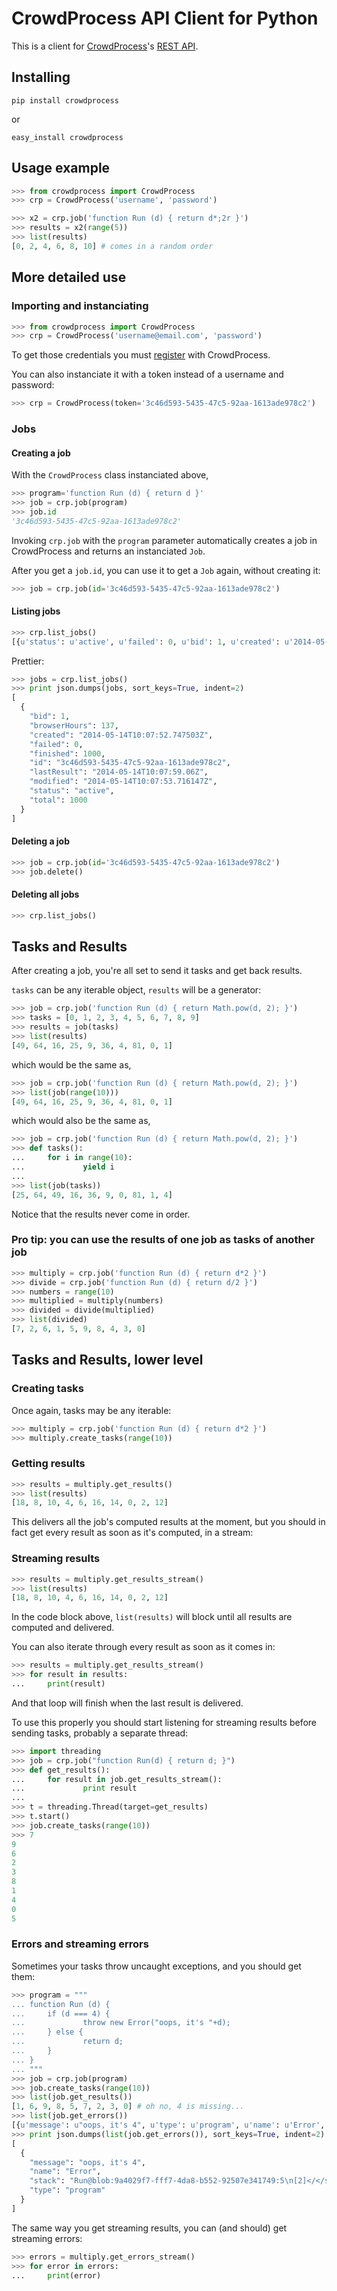 # CrowdProcess API Client for Python

This is a client for [CrowdProcess](https://crowdprocess.com/)'s [REST API](https://crowdprocess.com/rest).

## Installing

	pip install crowdprocess

or

	easy_install crowdprocess

## Usage example

```python
>>> from crowdprocess import CrowdProcess
>>> crp = CrowdProcess('username', 'password')

>>> x2 = crp.job('function Run (d) { return d*;2r }')
>>> results = x2(range(5))
>>> list(results)
[0, 2, 4, 6, 8, 10] # comes in a random order
```

## More detailed use

### Importing and instanciating
```python
>>> from crowdprocess import CrowdProcess
>>> crp = CrowdProcess('username@email.com', 'password')
```

To get those credentials you must [register](https://crowdprocess.com/register) with CrowdProcess.

You can also instanciate it with a token instead of a username and password:

```python
>>> crp = CrowdProcess(token='3c46d593-5435-47c5-92aa-1613ade978c2')
```

### Jobs

#### Creating a job

With the `CrowdProcess` class instanciated above,

```python
>>> program='function Run (d) { return d }'
>>> job = crp.job(program)
>>> job.id
'3c46d593-5435-47c5-92aa-1613ade978c2'
```

Invoking `crp.job` with the `program` parameter automatically creates a job in CrowdProcess and returns an instanciated `Job`. 

After you get a `job.id`, you can use it to get a `Job` again, without creating it:

```python
>>> job = crp.job(id='3c46d593-5435-47c5-92aa-1613ade978c2')
```

#### Listing jobs

```python
>>> crp.list_jobs()
[{u'status': u'active', u'failed': 0, u'bid': 1, u'created': u'2014-05-14T10:07:52.747503Z', u'modified': u'2014-05-14T10:07:53.716147Z', u'browserHours': 137, u'finished': 1000, u'lastResult': u'2014-05-14T10:07:59.06Z', u'total': 1000, u'id': u'3c46d593-5435-47c5-92aa-1613ade978c2'}]
```

Prettier:

```python
>>> jobs = crp.list_jobs()
>>> print json.dumps(jobs, sort_keys=True, indent=2)
[
  {
    "bid": 1, 
    "browserHours": 137, 
    "created": "2014-05-14T10:07:52.747503Z", 
    "failed": 0, 
    "finished": 1000, 
    "id": "3c46d593-5435-47c5-92aa-1613ade978c2", 
    "lastResult": "2014-05-14T10:07:59.06Z", 
    "modified": "2014-05-14T10:07:53.716147Z", 
    "status": "active", 
    "total": 1000
  }
]
```

#### Deleting a job

```python
>>> job = crp.job(id='3c46d593-5435-47c5-92aa-1613ade978c2')
>>> job.delete()
```

#### Deleting all jobs

```python
>>> crp.list_jobs()
```

## Tasks and Results

After creating a job, you're all set to send it tasks and get back results.

`tasks` can be any iterable object, `results` will be a generator:

```python
>>> job = crp.job('function Run (d) { return Math.pow(d, 2); }')
>>> tasks = [0, 1, 2, 3, 4, 5, 6, 7, 8, 9]
>>> results = job(tasks)
>>> list(results)
[49, 64, 16, 25, 9, 36, 4, 81, 0, 1]
```

which would be the same as,

```python
>>> job = crp.job('function Run (d) { return Math.pow(d, 2); }')
>>> list(job(range(10)))
[49, 64, 16, 25, 9, 36, 4, 81, 0, 1]
```

which would also be the same as,

```python
>>> job = crp.job('function Run (d) { return Math.pow(d, 2); }')
>>> def tasks():
...     for i in range(10):
...             yield i
... 
>>> list(job(tasks))
[25, 64, 49, 16, 36, 9, 0, 81, 1, 4]
```

Notice that the results never come in order.

### Pro tip: you can use the results of one job as tasks of another job

```python
>>> multiply = crp.job('function Run (d) { return d*2 }')
>>> divide = crp.job('function Run (d) { return d/2 }')
>>> numbers = range(10)
>>> multiplied = multiply(numbers)
>>> divided = divide(multiplied)
>>> list(divided)
[7, 2, 6, 1, 5, 9, 8, 4, 3, 0]
```

## Tasks and Results, lower level

### Creating tasks

Once again, tasks may be any iterable:

```python
>>> multiply = crp.job('function Run (d) { return d*2 }')
>>> multiply.create_tasks(range(10))
```

### Getting results

```python
>>> results = multiply.get_results()
>>> list(results)
[18, 8, 10, 4, 6, 16, 14, 0, 2, 12]
```

This delivers all the job's computed results at the moment, but you should in fact get every result as soon as it's computed, in a stream:

### Streaming results

```python
>>> results = multiply.get_results_stream()
>>> list(results)
[18, 8, 10, 4, 6, 16, 14, 0, 2, 12]
```

In the code block above, `list(results)` will block until all results are computed and delivered.

You can also iterate through every result as soon as it comes in:

```python
>>> results = multiply.get_results_stream()
>>> for result in results:
...     print(result)
```

And that loop will finish when the last result is delivered.

To use this properly you should start listening for streaming results before sending tasks, probably a separate thread:

```python
>>> import threading
>>> job = crp.job("function Run(d) { return d; }")
>>> def get_results():
...     for result in job.get_results_stream():
...             print result
... 
>>> t = threading.Thread(target=get_results)
>>> t.start()
>>> job.create_tasks(range(10))
>>> 7
9
6
2
3
8
1
4
0
5
```

### Errors and streaming errors

Sometimes your tasks throw uncaught exceptions, and you should get them:

```python
>>> program = """
... function Run (d) {
...     if (d === 4) {
...             throw new Error("oops, it's "+d);
...     } else {
...             return d;
...     }
... }
... """
>>> job = crp.job(program)
>>> job.create_tasks(range(10))
>>> list(job.get_results())
[1, 6, 9, 8, 5, 7, 2, 3, 0] # oh no, 4 is missing...
>>> list(job.get_errors())
[{u'message': u"oops, it's 4", u'type': u'program', u'name': u'Error', u'stack': u'Run@blob:9a4029f7-fff7-4da8-b552-92507e341749:5\n[2]</</self.onmessage@blob:9a4029f7-fff7-4da8-b552-92507e341749:9\n'}]
>>> print json.dumps(list(job.get_errors()), sort_keys=True, indent=2) # prettier
[
  {
    "message": "oops, it's 4", 
    "name": "Error", 
    "stack": "Run@blob:9a4029f7-fff7-4da8-b552-92507e341749:5\n[2]</</self.onmessage@blob:9a4029f7-fff7-4da8-b552-92507e341749:9\n", 
    "type": "program"
  }
]
```

The same way you get streaming results, you can (and should) get streaming errors:

```python
>>> errors = multiply.get_errors_stream()
>>> for error in errors:
...     print(error)
```
